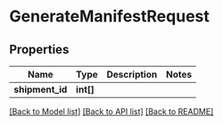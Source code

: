 # GenerateManifestRequest

## Properties
Name | Type | Description | Notes
------------ | ------------- | ------------- | -------------
**shipment_id** | **int[]** |  | 

[[Back to Model list]](../README.md#documentation-for-models) [[Back to API list]](../README.md#documentation-for-api-endpoints) [[Back to README]](../README.md)



